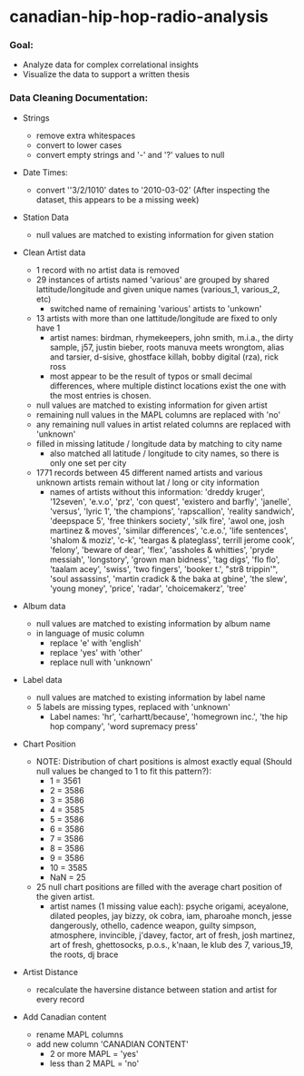 # canadian-hip-hop-radio-analysis


### Goal:
- Analyze data for complex correlational insights
- Visualize the data to support a written thesis


### Data Cleaning Documentation:

- Strings
  - remove extra whitespaces
  - convert to lower cases
  - convert empty strings and '-' and '?' values to null
 
- Date Times:
  - convert ''3/2/1010' dates to '2010-03-02' (After inspecting the dataset, this appears to be a missing week)

- Station Data
  -  null values are matched to existing information for given station

- Clean Artist data
  - 1 record with no artist data is removed
  - 29 instances of artists named 'various' are grouped by shared lattitude/longitude and given unique names (various_1, various_2, etc)
    - switched name of remaining 'various' artists to 'unkown'
  - 13 artists with more than one lattitude/longitude are fixed to only have 1
    - artist names: birdman, rhymekeepers, john smith, m.i.a., the dirty sample, j57, justin bieber, roots manuva meets wrongtom, alias and tarsier, d-sisive, ghostface killah, bobby digital (rza), rick ross 
    - most appear to be the result of typos or small decimal differences, where multiple distinct locations exist the one with the most entries is chosen.
  - null values are matched to existing information for given artist
  - remaining null values in the MAPL columns are replaced with 'no'
  - any remaining null values in artist related columns are replaced with 'unknown'
  - filled in missing latitude / longitude data by matching to city name
    - also matched all latitude / longitude to city names, so there is only one set per city 
  - 1771 records between 45 different named artists and various unknown artists remain without lat / long or city information
    - names of artists without this information: 'dreddy kruger', '12seven', 'e.v.o', 'prz', 'con quest', 'existero and barfly', 'janelle', 'versus', 'lyric 1', 'the champions', 'rapscallion', 'reality sandwich', 'deepspace 5', 'free thinkers society', 'silk fire', 'awol one, josh martinez & moves', 'similar differences', 'c.e.o.', 'life sentences', 'shalom & moziz', 'c-k', 'teargas & plateglass', terrill jerome cook', 'felony', 'beware of dear', 'flex', 'assholes & whitties', 'pryde messiah', 'longstory', 'grown man bidness', 'tag digs', 'flo flo', 'taalam acey', 'swiss', 'two fingers', 'booker t.', "str8 trippin'", 'soul assassins', 'martin cradick & the baka at gbine', 'the slew', 'young money', 'price', 'radar', 'choicemakerz', 'tree'

- Album data
  - null values are matched to existing information by album name
  - in language of music column
    - replace 'e' with 'english'
    - replace 'yes' with 'other'
    - replace null with 'unknown'
 
- Label data
  -  null values are matched to existing information by label name
  -  5 labels are missing types, replaced with 'unknown'
     - Label names: 'hr', 'carhartt/because', 'homegrown inc.', 'the hip hop company',
       'word supremacy press'  

- Chart Position
  - NOTE: Distribution of chart positions is almost exactly equal (Should null values be changed to 1 to fit this pattern?):
    - 1   =   3561
    - 2   =   3586
    - 3   =   3586
    - 4   =   3585
    - 5   =   3586
    - 6   =   3586
    - 7   =   3586
    - 8   =   3586
    - 9   =   3586
    - 10  =   3585
    - NaN =     25
  - 25 null chart positions are filled with the average chart position of the given artist.
    - artist names (1 missing value each): psyche origami, aceyalone, dilated peoples, jay bizzy, ok cobra, iam, pharoahe monch, jesse dangerously, othello, cadence weapon, guilty simpson, atmosphere, invincible, j'davey, factor, art of fresh, josh martinez, art of fresh, ghettosocks, p.o.s., k'naan, le klub des 7, various_19, the roots, dj brace

- Artist Distance
  - recalculate the haversine distance between station and artist for every record 

- Add Canadian content
  - rename MAPL columns 
  - add new column 'CANADIAN CONTENT' 
    - 2 or more MAPL = 'yes'
    - less than 2 MAPL = 'no'


